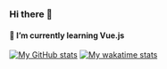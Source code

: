 ### Hi there 👋

#### 🌱 I’m currently learning Vue.js
[![My GitHub stats](https://github-readme-stats.vercel.app/api?username=Dania99dev&theme=vue&show_icons=true)](https://github.com/Dania99dev)
[![My wakatime stats](https://github-readme-stats.vercel.app/api/wakatime?username=dania99dev)](https://github.com/Dania99dev)
